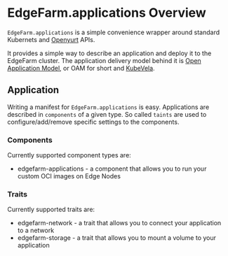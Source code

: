 # EdgeFarm.applications Overview

`EdgeFarm.applications` is a simple convenience wrapper around standard Kubernets and [Openyurt](https://openyurt.io) APIs.

It provides a simple way to describe an application and deploy it to the EdgeFarm cluster. The application delivery model behind it is [Open Application Model](https://oam.dev/), or OAM for short and [KubeVela](https://kubevela.io/).

## Application

Writing a manifest for `EdgeFarm.applications` is easy. Applications are described in `components` of a given type. So called `taints` are used to configure/add/remove specific settings to the components. 

### Components

Currently supported component types are:

- edgefarm-applications - a component that allows you to run your custom OCI images on Edge Nodes

### Traits

Currently supported traits are:

- edgefarm-network - a trait that allows you to connect your application to a network
- edgefarm-storage - a trait that allows you to mount a volume to your application





